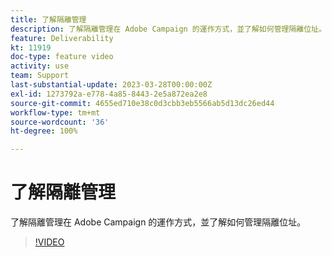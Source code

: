 ```yaml
---
title: 了解隔離管理
description: 了解隔離管理在 Adobe Campaign 的運作方式，並了解如何管理隔離位址。
feature: Deliverability
kt: 11919
doc-type: feature video
activity: use
team: Support
last-substantial-update: 2023-03-28T00:00:00Z
exl-id: 1273792a-e778-4a85-8443-2e5a872ea2e8
source-git-commit: 4655ed710e38c0d3cbb3eb5566ab5d13dc26ed44
workflow-type: tm+mt
source-wordcount: '36'
ht-degree: 100%

---
```


# 了解隔離管理

了解隔離管理在 Adobe Campaign 的運作方式，並了解如何管理隔離位址。

>[!VIDEO](https://video.tv.adobe.com/v/3415818?quality=12&learn=on)
